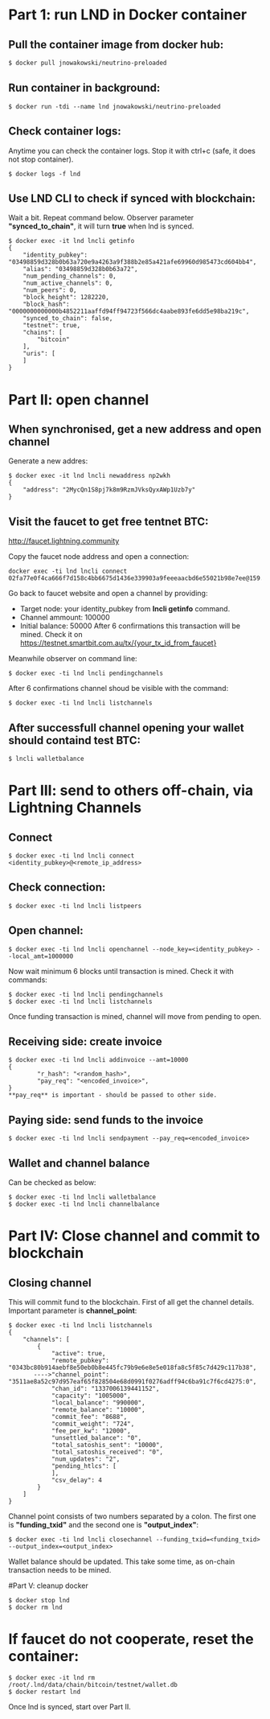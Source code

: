 
# Part 1: run LND in Docker container
## Pull the container image from docker hub:
```bash
$ docker pull jnowakowski/neutrino-preloaded
```

## Run container in background:
```
$ docker run -tdi --name lnd jnowakowski/neutrino-preloaded
```

## Check container logs:
Anytime you can check the container logs. Stop it with ctrl+c (safe, it does not stop container). 
```
$ docker logs -f lnd
```

## Use LND CLI to check if synced with blockchain:
Wait a bit. Repeat command below. Observer parameter **"synced_to_chain"**, it will turn **true** when lnd is synced.
```
$ docker exec -it lnd lncli getinfo
{
    "identity_pubkey": "03498859d328b0b63a720e9a4263a9f388b2e85a421afe69960d985473cd604bb4",
    "alias": "03498859d328b0b63a72",
    "num_pending_channels": 0,
    "num_active_channels": 0,
    "num_peers": 0,
    "block_height": 1282220,
    "block_hash": "0000000000000b4852211aaffd94ff94723f566dc4aabe893fe6dd5e98ba219c",
    "synced_to_chain": false,
    "testnet": true,
    "chains": [
        "bitcoin"
    ],
    "uris": [
    ]
}
```
# Part II: open channel
## When synchronised, get a new address and open channel
Generate a new addres:
```
$ docker exec -it lnd lncli newaddress np2wkh
{
    "address": "2MycQn1S8pj7k8m9RzmJVksQyxAWp1Uzb7y"
}
```
## Visit the faucet to get free tentnet BTC:
http://faucet.lightning.community

Copy the faucet node address and open a connection:
```
docker exec -ti lnd lncli connect 02fa77e0f4ca666f7d158c4bb6675d1436e339903a9feeeaacbd6e55021b98e7ee@159.203.125.125
```

Go back to faucet website and open a channel by providing:
* Target node: your identity_pubkey from **lncli getinfo** command.
* Channel ammount: 100000
* Initial balance: 50000 
After 6 confirmations this transaction will be mined. Check it on 
https://testnet.smartbit.com.au/tx/{your_tx_id_from_faucet}

Meanwhile observer on command line:
```
$ docker exec -ti lnd lncli pendingchannels
```
After 6 confirmations channel shoud be visible with the command:
```
$ docker exec -ti lnd lncli listchannels
```
## After successfull channel opening your wallet should containd test BTC:
```
$ lncli walletbalance
```

# Part III: send to others off-chain, via Lightning Channels
## Connect 
```
$ docker exec -ti lnd lncli connect <identity_pubkey>@<remote_ip_address>
```
## Check connection:
```
$ docker exec -ti lnd lncli listpeers
```
## Open channel:
```
$ docker exec -ti lnd lncli openchannel --node_key=<identity_pubkey> --local_amt=1000000
```
Now wait minimum 6 blocks until transaction is mined. Check it with commands:
```
$ docker exec -ti lnd lncli pendingchannels
$ docker exec -ti lnd lncli listchannels
```
Once funding transaction is mined, channel will move from pending to open.
## Receiving side: create invoice
```
$ docker exec -ti lnd lncli addinvoice --amt=10000
{
        "r_hash": "<random_hash>", 
        "pay_req": "<encoded_invoice>", 
}
**pay_req** is important - should be passed to other side.
```
## Paying side: send funds to the invoice
```
$ docker exec -ti lnd lncli sendpayment --pay_req=<encoded_invoice>
```
## Wallet and channel balance
Can be checked as below:
```
$ docker exec -ti lnd lncli walletbalance
$ docker exec -ti lnd lncli channelbalance
```
# Part IV: Close channel and commit to blockchain
## Closing channel
This will commit fund to the blockchain. First of all get the channel details. Important parameter is **channel_point**:
```
$ docker exec -ti lnd lncli listchannels
{
    "channels": [
        {
            "active": true,
            "remote_pubkey": "0343bc80b914aebf8e50eb0b8e445fc79b9e6e8e5e018fa8c5f85c7d429c117b38",
       ---->"channel_point": "3511ae8a52c97d957eaf65f828504e68d0991f0276adff94c6ba91c7f6cd4275:0",
            "chan_id": "1337006139441152",
            "capacity": "1005000",
            "local_balance": "990000",
            "remote_balance": "10000",
            "commit_fee": "8688",
            "commit_weight": "724",
            "fee_per_kw": "12000",
            "unsettled_balance": "0",
            "total_satoshis_sent": "10000",
            "total_satoshis_received": "0",
            "num_updates": "2",
            "pending_htlcs": [
            ],
            "csv_delay": 4
        }
    ]
}
```
Channel point consists of two numbers separated by a colon. The first one 
is **"funding_txid"** and the second one is **"output_index"**:
```
$ docker exec -ti lnd lncli closechannel --funding_txid=<funding_txid> --output_index=<output_index>
```
Wallet balance should be updated. This take some time, as on-chain transaction needs to be mined. 

#Part V: cleanup docker
```
$ docker stop lnd
$ docker rm lnd
```

# If faucet do not cooperate, reset the container:
```
$ docker exec -it lnd rm /root/.lnd/data/chain/bitcoin/testnet/wallet.db
$ docker restart lnd
```
Once lnd is synced, start over Part II.
